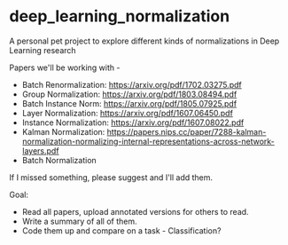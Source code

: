 # deep_learning_normalization
A personal pet project to explore different kinds of normalizations in Deep Learning research


Papers we'll be working with -

- Batch Renormalization: https://arxiv.org/pdf/1702.03275.pdf
- Group Normalization: https://arxiv.org/pdf/1803.08494.pdf
- Batch Instance Norm: https://arxiv.org/pdf/1805.07925.pdf
- Layer Normalization: https://arxiv.org/pdf/1607.06450.pdf
- Instance Normalization: https://arxiv.org/pdf/1607.08022.pdf
- Kalman Normalization: https://papers.nips.cc/paper/7288-kalman-normalization-normalizing-internal-representations-across-network-layers.pdf
- Batch Normalization


If I missed something, please suggest and I'll add them.

Goal:

- Read all papers, upload annotated versions for others to read.
- Write a summary of all of them.
- Code them up and compare on a task - Classification?

